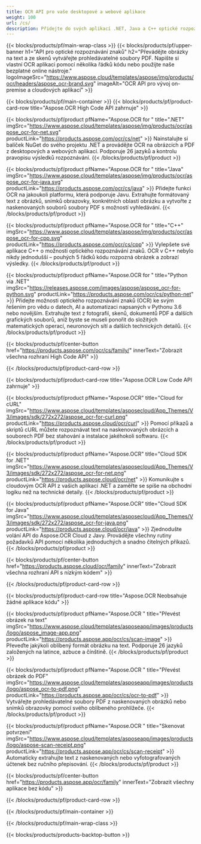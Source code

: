 ```yaml
---
title: OCR API pro vaše desktopové a webové aplikace
weight: 100
url: /cs/
description: Přidejte do svých aplikací .NET, Java a C++ optické rozpoznávání znaků (OCR) pro obrázky a soubory PDF v méně než 10 řádcích kódu.
---
```


{{< blocks/products/pf/main-wrap-class >}}
{{< blocks/products/pf/upper-banner h1="API pro optické rozpoznávání znaků" h2="Převádějte obrázky na text a ze skenů vytvářejte prohledávatelné soubory PDF. Napište si vlastní OCR aplikaci pomocí několika řádků kódu nebo použijte naše bezplatné online nástroje." logoImageSrc="https://www.aspose.cloud/templates/aspose/img/products/ocr/headers/aspose_ocr-brand.svg" imageAlt="OCR API pro vývoj on-premise a cloudových aplikací" >}}

{{< blocks/products/pf/main-container >}}
{{< blocks/products/pf/product-card-row title="Aspose.OCR High Code API zahrnuje" >}}

{{< blocks/products/pf/product pfName="Aspose.OCR for " title=".NET" imgSrc="https://www.aspose.cloud/templates/aspose/img/products/ocr/aspose_ocr-for-net.svg" productLink="https://products.aspose.com/ocr/cs/net" >}}
Nainstalujte si balíček NuGet do svého projektu .NET a provádějte OCR na obrázcích a PDF z desktopových a webových aplikací. Podporuje 26 jazyků a kontrolu pravopisu výsledků rozpoznávání.
{{< /blocks/products/pf/product >}}

{{< blocks/products/pf/product pfName="Aspose.OCR for " title="Java" imgSrc="https://www.aspose.cloud/templates/aspose/img/products/ocr/aspose_ocr-for-java.svg" productLink="https://products.aspose.com/ocr/cs/java" >}}
Přidejte funkci OCR na jakoukoli platformu, která podporuje Javu. Extrahujte formátovaný text z obrázků, snímků obrazovky, konkrétních oblastí obrázku a vytvořte z naskenovaných souborů soubory PDF s možností vyhledávání.
{{< /blocks/products/pf/product >}}

{{< blocks/products/pf/product pfName="Aspose.OCR for " title="C++" imgSrc="https://www.aspose.cloud/templates/aspose/img/products/ocr/aspose_ocr-for-cpp.svg" productLink="https://products.aspose.com/ocr/cs/cpp" >}}
Vylepšete své aplikace C++ o možnosti optického rozpoznávání znaků. OCR v C++ nebylo nikdy jednodušší – pouhých 5 řádků kódu rozpozná obrázek a zobrazí výsledky.
{{< /blocks/products/pf/product >}}

{{< blocks/products/pf/product pfName="Aspose.OCR for " title="Python via .NET" imgSrc="https://releases.aspose.com/images/aspose/aspose_ocr-for-python.svg" productLink="https://products.aspose.com/ocr/cs/python-net" >}}
Přidejte možnosti optického rozpoznávání znaků (OCR) ke svým řešením pro vědu o datech, AI a automatizaci napsaných v Pythonu 3.6 nebo novějším. Extrahujte text z fotografií, skenů, dokumentů PDF a dalších grafických souborů, aniž byste se museli ponořit do složitých matematických operací, neuronových sítí a dalších technických detailů.
{{< /blocks/products/pf/product >}}

{{< blocks/products/pf/center-button href="https://products.aspose.com/ocr/cs/family/" innerText="Zobrazit všechna rozhraní High Code API" >}}

{{< /blocks/products/pf/product-card-row >}}

{{< blocks/products/pf/product-card-row title="Aspose.OCR Low Code API zahrnuje" >}}

{{< blocks/products/pf/product pfName="Aspose.OCR" title="Cloud for cURL" imgSrc="https://www.aspose.cloud/templates/asposecloud/App_Themes/V3/images/sdk/272x272/aspose_ocr-for-curl.png" productLink="https://products.aspose.cloud/ocr/curl" >}}
Pomocí příkazů a skriptů cURL můžete rozpoznávat text na naskenovaných obrázcích a souborech PDF bez stahování a instalace jakéhokoli softwaru.
{{< /blocks/products/pf/product >}}

{{< blocks/products/pf/product pfName="Aspose.OCR" title="Cloud SDK for .NET" imgSrc="https://www.aspose.cloud/templates/asposecloud/App_Themes/V3/images/sdk/272x272/aspose_ocr-for-net.png" productLink="https://products.aspose.cloud/ocr/net" >}}
Komunikujte s cloudovým OCR API z vašich aplikací .NET a zaměřte se spíše na obchodní logiku než na technické detaily.
{{< /blocks/products/pf/product >}}

{{< blocks/products/pf/product pfName="Aspose.OCR" title="Cloud SDK for Java" imgSrc="https://www.aspose.cloud/templates/asposecloud/App_Themes/V3/images/sdk/272x272/aspose_ocr-for-java.png" productLink="https://products.aspose.cloud/ocr/java" >}}
Zjednodušte volání API do Aspose.OCR Cloud z Javy. Provádějte všechny rutiny požadavků API pomocí několika jednoduchých a snadno čitelných příkazů.
{{< /blocks/products/pf/product >}}

{{< blocks/products/pf/center-button href="https://products.aspose.cloud/ocr/family" innerText="Zobrazit všechna rozhraní API s nízkým kódem" >}}

{{< /blocks/products/pf/product-card-row >}}

{{< blocks/products/pf/product-card-row title="Aspose.OCR Neobsahuje žádné aplikace kódu" >}}

{{< blocks/products/pf/product pfName="Aspose.OCR " title="Převést obrázek na text" imgSrc="https://www.aspose.cloud/templates/asposeapp/images/products/logo/aspose_image-app.png" productLink="https://products.aspose.app/ocr/cs/scan-image" >}}
Převeďte jakýkoli oblíbený formát obrázku na text. Podporuje 26 jazyků založených na latince, azbuce a čínštině.
{{< /blocks/products/pf/product >}}

{{< blocks/products/pf/product pfName="Aspose.OCR " title="Převést obrázek do PDF" imgSrc="https://www.aspose.cloud/templates/asposeapp/images/products/logo/aspose_ocr-to-pdf.png" productLink="https://products.aspose.app/ocr/cs/ocr-to-pdf" >}}
Vytvářejte prohledávatelné soubory PDF z naskenovaných obrázků nebo snímků obrazovky pomocí svého oblíbeného prohlížeče.
{{< /blocks/products/pf/product >}}

{{< blocks/products/pf/product pfName="Aspose.OCR " title="Skenovat potvrzení" imgSrc="https://www.aspose.cloud/templates/asposeapp/images/products/logo/aspose-scan-receipt.png" productLink="https://products.aspose.app/ocr/cs/scan-receipt" >}}
Automaticky extrahujte text z naskenovaných nebo vyfotografovaných účtenek bez ručního přepisování.
{{< /blocks/products/pf/product >}}

{{< blocks/products/pf/center-button href="https://products.aspose.app/ocr/family" innerText="Zobrazit všechny aplikace bez kódu" >}}

{{< /blocks/products/pf/product-card-row >}}

{{< /blocks/products/pf/main-container >}}

{{< /blocks/products/pf/main-wrap-class >}}

{{< blocks/products/products-backtop-button >}}